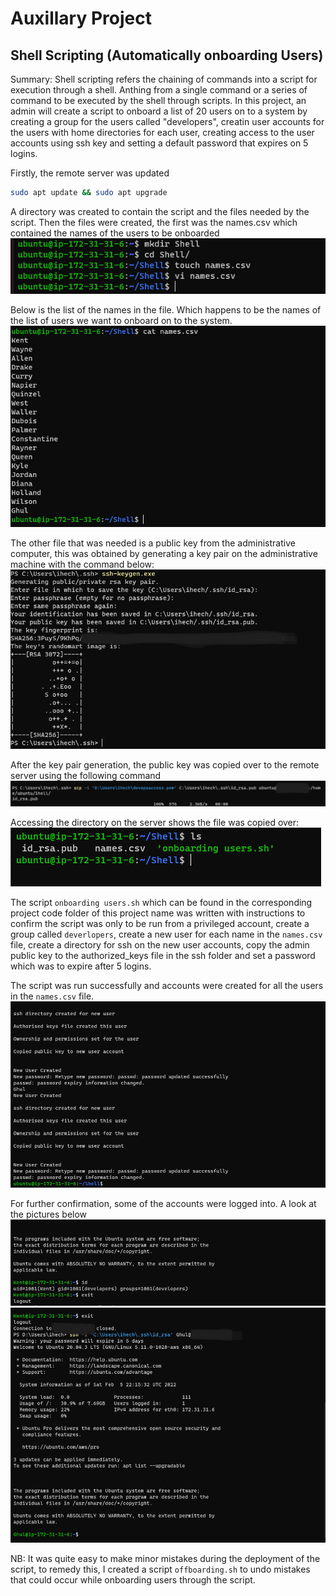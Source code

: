 # Auxillary Project

## Shell Scripting (Automatically onboarding Users)

Summary: Shell scripting refers the chaining of commands into a script for execution through a shell.
Anthing from a single command or a series of command to be executed by the shell through scripts.
In this project, an admin will create a script to onboard a list of 20 users on to a system by creating 
a group for the users called "developers", creatin user accounts for the users with home directories for each user,
creating access to the user accounts using ssh key and setting a default password that expires on 5 logins.

Firstly, the remote server was updated 
 ```bash
 sudo apt update && sudo apt upgrade
 ```
 A directory was created to contain the script and the files needed by the script.
 Then the files were created, the first was the names.csv which contained the names of the users to be onboarded
     ![directory and files needed](media/Aux_project_1_images/names_file.png)

 Below is the list of the names in the file. Which happens to be the names of the list of users we want to onboard on to the system.
   ![Contents of names.csv](media/Aux_project_1_images/names_file_content.png)

 The other file that was needed is a public key from the administrative computer, this was obtained by generating a key pair on the administrative machine with the 
 command below:
    ![Private and public keypair generation](media/Aux_project_1_images/ssh_keygen.png)

After the key pair generation, the public key was copied over to the remote server using the following command
   ![Sending public key to the server](media/Aux_project_1_images/public_key_copy.png)

Accessing the directory on the server shows the file was copied over:
   ![Directory listing shows the public key on the server](media/Aux_project_1_images/public_key_copy_confirmation.png)


 The script `onboarding users.sh` which can be found in the corresponding project code folder of this project name was written with instructions to 
 confirm the script was only to be run from a privileged account, create a group called `deverlopers`, create a new user for each name in the `names.csv` file,
 create a directory for ssh on the new user accounts, copy the admin public key to the authorized_keys file in the ssh folder and set a password which was to expire
 after 5 logins.

 The script was run successfully and accounts were created for  all the users in the `names.csv` file. 
   ![Users created through the script](media/Aux_project_1_images/users_created.png)

For further confirmation, some of the accounts were logged into. A look at the pictures below
   ![Successfully logging into the first user account](media/Aux_project_1_images/first_user_login.png)
   ![Successfully logging into the second user account](media/Aux_project_1_images/second_user_login.png)
 
 NB: It was quite easy to make minor mistakes during the deployment of the script, to remedy this, I created a script `offboarding.sh` to undo mistakes that could occur
 while onboarding users through the script.